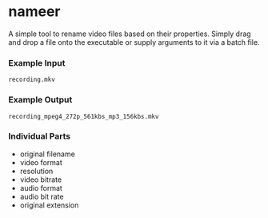 # nameer
A simple tool to rename video files based on their properties. Simply drag and drop a file onto the executable or supply arguments to it via a batch file.

### Example Input
`recording.mkv`

### Example Output
`recording_mpeg4_272p_561kbs_mp3_156kbs.mkv`

### Individual Parts

- original filename
- video format
- resolution
- video bitrate
- audio format
- audio bit rate
- original extension